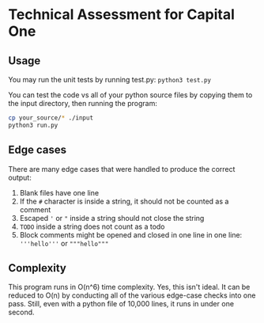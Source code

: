 # Technical Assessment for Capital One
## Usage
You may run the unit tests by running test.py:
`python3 test.py`

You can test the code vs all of your python source files by copying them to the input directory, then running the program:
```sh
cp your_source/* ./input
python3 run.py
```
## Edge cases
There are many edge cases that were handled to produce the correct output:
1. Blank files have one line
2. If the `#` character is inside a string, it should not be counted as a comment
3. Escaped `'` or `"` inside a string should not close the string
4. `TODO` inside a string does not count as a todo
5. Block comments might be opened and closed in one line in one line: `'''hello'''` or `"""hello"""`
## Complexity
This program runs in O(n^6) time complexity. Yes, this isn't ideal. It can be reduced to O(n) by conducting all of the various edge-case checks into one pass. Still, even with a python file of 10,000 lines, it runs in under one second.